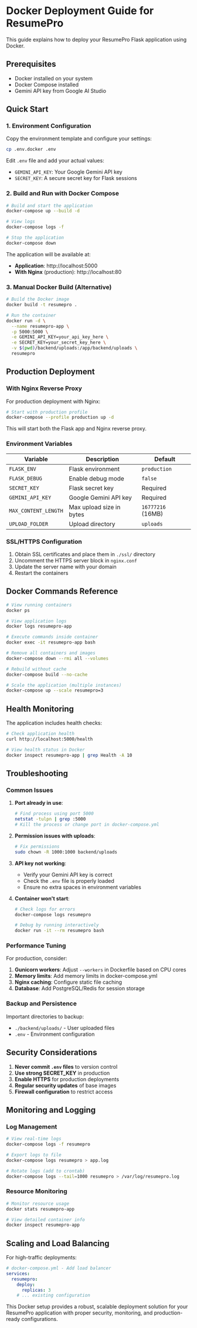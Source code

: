 # Docker Deployment Guide for ResumePro

This guide explains how to deploy your ResumePro Flask application using Docker.

## Prerequisites

- Docker installed on your system
- Docker Compose installed
- Gemini API key from Google AI Studio

## Quick Start

### 1. Environment Configuration

Copy the environment template and configure your settings:

```bash
cp .env.docker .env
```

Edit `.env` file and add your actual values:
- `GEMINI_API_KEY`: Your Google Gemini API key
- `SECRET_KEY`: A secure secret key for Flask sessions

### 2. Build and Run with Docker Compose

```bash
# Build and start the application
docker-compose up --build -d

# View logs
docker-compose logs -f

# Stop the application
docker-compose down
```

The application will be available at:
- **Application**: http://localhost:5000
- **With Nginx** (production): http://localhost:80

### 3. Manual Docker Build (Alternative)

```bash
# Build the Docker image
docker build -t resumepro .

# Run the container
docker run -d \
  --name resumepro-app \
  -p 5000:5000 \
  -e GEMINI_API_KEY=your_api_key_here \
  -e SECRET_KEY=your_secret_key_here \
  -v $(pwd)/backend/uploads:/app/backend/uploads \
  resumepro
```

## Production Deployment

### With Nginx Reverse Proxy

For production deployment with Nginx:

```bash
# Start with production profile
docker-compose --profile production up -d
```

This will start both the Flask app and Nginx reverse proxy.

### Environment Variables

| Variable | Description | Default |
|----------|-------------|---------|
| `FLASK_ENV` | Flask environment | `production` |
| `FLASK_DEBUG` | Enable debug mode | `false` |
| `SECRET_KEY` | Flask secret key | Required |
| `GEMINI_API_KEY` | Google Gemini API key | Required |
| `MAX_CONTENT_LENGTH` | Max upload size in bytes | `16777216` (16MB) |
| `UPLOAD_FOLDER` | Upload directory | `uploads` |

### SSL/HTTPS Configuration

1. Obtain SSL certificates and place them in `./ssl/` directory
2. Uncomment the HTTPS server block in `nginx.conf`
3. Update the server name with your domain
4. Restart the containers

## Docker Commands Reference

```bash
# View running containers
docker ps

# View application logs
docker logs resumepro-app

# Execute commands inside container
docker exec -it resumepro-app bash

# Remove all containers and images
docker-compose down --rmi all --volumes

# Rebuild without cache
docker-compose build --no-cache

# Scale the application (multiple instances)
docker-compose up --scale resumepro=3
```

## Health Monitoring

The application includes health checks:

```bash
# Check application health
curl http://localhost:5000/health

# View health status in Docker
docker inspect resumepro-app | grep Health -A 10
```

## Troubleshooting

### Common Issues

1. **Port already in use**:
   ```bash
   # Find process using port 5000
   netstat -tulpn | grep :5000
   # Kill the process or change port in docker-compose.yml
   ```

2. **Permission issues with uploads**:
   ```bash
   # Fix permissions
   sudo chown -R 1000:1000 backend/uploads
   ```

3. **API key not working**:
   - Verify your Gemini API key is correct
   - Check the `.env` file is properly loaded
   - Ensure no extra spaces in environment variables

4. **Container won't start**:
   ```bash
   # Check logs for errors
   docker-compose logs resumepro
   
   # Debug by running interactively
   docker run -it --rm resumepro bash
   ```

### Performance Tuning

For production, consider:

1. **Gunicorn workers**: Adjust `--workers` in Dockerfile based on CPU cores
2. **Memory limits**: Add memory limits in docker-compose.yml
3. **Nginx caching**: Configure static file caching
4. **Database**: Add PostgreSQL/Redis for session storage

### Backup and Persistence

Important directories to backup:
- `./backend/uploads/` - User uploaded files
- `.env` - Environment configuration

## Security Considerations

1. **Never commit `.env` files** to version control
2. **Use strong SECRET_KEY** in production
3. **Enable HTTPS** for production deployments
4. **Regular security updates** of base images
5. **Firewall configuration** to restrict access

## Monitoring and Logging

### Log Management

```bash
# View real-time logs
docker-compose logs -f resumepro

# Export logs to file
docker-compose logs resumepro > app.log

# Rotate logs (add to crontab)
docker-compose logs --tail=1000 resumepro > /var/log/resumepro.log
```

### Resource Monitoring

```bash
# Monitor resource usage
docker stats resumepro-app

# View detailed container info
docker inspect resumepro-app
```

## Scaling and Load Balancing

For high-traffic deployments:

```yaml
# docker-compose.yml - Add load balancer
services:
  resumepro:
    deploy:
      replicas: 3
    # ... existing configuration
```

This Docker setup provides a robust, scalable deployment solution for your ResumePro application with proper security, monitoring, and production-ready configurations.
